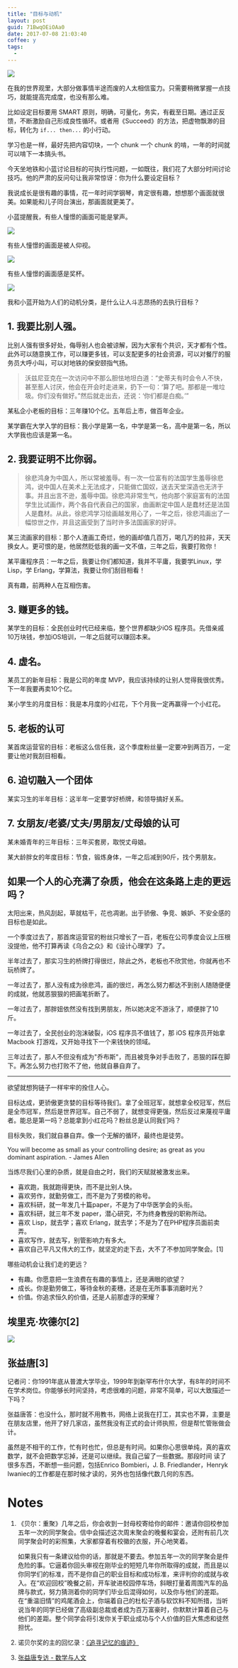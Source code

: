 ```yaml
---
title: "目标与动机"
layout: post
guid: 71BwqOEiOAa0
date: 2017-07-08 21:03:40
coffee: y
tags:
  -
---
```


![](/media/files/2017-07-08-wooden.jpg)

在我的世界观里，大部分做事情半途而废的人太相信蛮力。只需要稍微掌握一点技巧，就能提高完成度，也没有那么难。

比如设定目标要用 SMART 原则，明确，可量化，务实，有截至日期。通过正反馈，不断激励自己形成良性循环。或者用《Succeed》的方法，把虚物飘渺的目标，转化为 `if... then...` 的小行动。

学习也是一样，最好先把内容切块，一个 chunk 一个 chunk 的啃，一年的时间就可以啃下一本搞头书。

今天坐地铁和小蓝讨论目标的可执行性问题，一如既往，我们花了大部分时间讨论技巧。他的严肃的反问句让我非常惊讶：你为什么要设定目标？

我说成长是很有趣的事情，花一年时间学钢琴，肯定很有趣，想想那个画面就很美。如果能和儿子同台演出，那画面就更美了。

小蓝提醒我，有些人憧憬的画面可能是掌声。

![](/media/files/2017-07-08-applause.jpg)

有些人憧憬的画面是被人仰视。

![](/media/files/2017-07-08-rah_23690835114.jpg)

有些人憧憬的画面感是奖杯。

![](/media/files/2017-07-08-DSCN0742.png)

我和小蓝开始为人们的动机分类，是什么让人斗志昂扬的去执行目标？

## 1. 我要比别人强。

比别人强有很多好处，侮辱别人也会被谅解，因为大家有个共识，天才都有个性。此外可以随意换工作，可以赚更多钱，可以支配更多的社会资源，可以对餐厅的服务员大呼小叫，可以对地铁的保安颐指气扬。

> 沃兹尼亚克在一次访问中不那么胆怯地坦白道：“史蒂夫有时会令人不快，甚至惹人讨厌，他会在开会时走进来，扔下一句：‘算了吧。那都是一堆垃圾。你们没有做好。”然后就走出去，还说：‘你们都是白痴。’”

某私企小老板的目标：三年赚10个亿。五年后上市，做百年企业。

某学霸在大学入学的目标：我小学是第一名，中学是第一名，高中是第一名，所以大学我也应该是第一名。

##  2. 我要证明不比你弱。

> 徐悲鸿身为中国人，所以常被羞辱。有一次一位富有的法国学生羞辱徐悲鸿，说中国人在美术上无法成才，只能做亡国奴，送去天堂深造也无济于事。并且出言不逊，羞辱中国。徐悲鸿非常生气，他向那个家庭富有的法国学生比试画作，两个各自代表自己的国家，由画断定中国人是蠢材还是法国人是蠢材。从此，徐悲鸿学习绘画越发用心了，一年之后，徐悲鸿画出了一幅惊世之作，并且这画受到了当时许多法国画家的好评。

某三流画家的目标：那个人渣画工奇烂，他的画却值几百万，喝几万的拉非，天天换女人。更可恨的是，他居然贬低我的画一文不值，三年之后，我要打败你！

某平庸程序员：一年之后，我要让你们都知道，我并不平庸，我要学Linux，学Lisp，学 Erlang，学算法，我要让你们刮目相看！

真有趣，前两种人在互相伤害。

## 3. 赚更多的钱。

某学生的目标：全民创业时代已经来临，整个世界都缺少iOS 程序员。先借亲戚 10万块钱，参加iOS培训，一年之后就可以赚回本来。

## 4. 虚名。

某员工的新年目标：我是公司的年度 MVP，我应该持续的让别人觉得我很优秀。下一年我要再卖10个亿。

某小学生的月度目标：我是本月度的小红花，下个月我一定再赢得一个小红花。

## 5. 老板的认可

某首席运营官的目标：老板这么信任我，这个季度粉丝量一定要冲到两百万，一定要让他对我刮目相看。

## 6. 迫切融入一个团体

某实习生的半年目标：这半年一定要学好桥牌，和领导搞好关系。

## 7. 女朋友/老婆/丈夫/男朋友/丈母娘的认可

某未婚青年的三年目标：三年买套房，取悦丈母娘。

某大龄胖女的年度目标：节食，锻炼身体，一年之后减到90斤，找个男朋友。


## 如果一个人的心充满了杂质，他会在这条路上走的更远吗？

太阳出来，热风刮起，草就枯干，花也凋谢。出于骄傲、争竞、嫉妒、不安全感的目标也是如此。

一个季度过去了，那首席运营官的粉丝只增长了一百，老板在公司季度会议上压根没提他，他不打算再读《乌合之众》和《设计心理学》了。

半年过去了，那实习生的桥牌打得很烂，除此之外，老板也不欣赏他，你就再也不玩桥牌了。

一年过去了，那人没有成为徐悲鸿，画的很烂，再怎么努力都达不到别人随随便便的成就，他就恶狠狠的把画笔折断了。

一年过去了，那胖妞依然没有找到男朋友，所以她决定不游泳了，顺便胖了10斤。

一年过去了，全民创业的泡沫破裂，iOS 程序员不值钱了，那 iOS 程序员开始拿 Macbook 打游戏，又开始寻找下一个来钱快的领域。

三年过去了，那人不但没有成为"乔布斯"，而且被竞争对手击败了，恶狠的踩在脚下。再怎么努力也打败不了他，他就自暴自弃了。

----

欲望就想狗链子一样牢牢的拴住人心。

目标达成，更骄傲更贪婪的目标等待我们。拿了全班冠军，就想拿全校冠军，然后是全市冠军，然后是世界冠军。自己不弱了，就想变得更强，然后反过来蔑视平庸者。能总是第一吗？总能拿到小红花吗？粉丝总是认同我们吗？

目标失败，我们就自暴自弃。像一个无解的循环，最终也是徒劳。

You will become as small as your controlling desire; as great as you dominant aspiration. - James Allen

当炼尽我们心里的杂质，就是自由之时，我们的天赋就被激发出来。

- 喜欢跑，我就跑得更快，而不是比别人快。
- 喜欢劳作，就勤劳做工，而不是为了劳模的称号。
- 喜欢科研，就一年发几十篇paper，不是为了中华医学会的头衔。
- 喜欢科研，就三年不发 paper，潜心研究，不为终身教授的职称所动。
- 喜欢 Lisp，就去学；喜欢 Erlang，就去学；不是为了在PHP程序员面前卖弄。
- 喜欢写作，就去写，别管影响力有多大。
- 喜欢自己平凡又伟大的工作，就坚定的走下去，大不了不参加同学聚会。[1]


哪些动机会让我们走的更远？

- 有趣。你愿意把一生浪费在有趣的事情上，还是满眼的欲望？
- 成长。你是勤劳做工，等待金秋的麦穗，还是在无所事事消磨时光？
- 价值。你追求恒久的价值，还是人前那虚浮的荣耀？


## 埃里克·坎德尔[2]

![](/media/files/2017-07-08-eric.jpeg)

## 张益唐[3]

记者问：你1991年底从普渡大学毕业，1999年到新罕布什尔大学，有8年的时间不在学术岗位。你能够长时间坚持，考虑很难的问题，非常不简单，可以大致描述一下吗？

张益唐答：也没什么，那时就不用教书，网络上说我在打工，其实也不算，主要是在朋友店里，他开了好几家店，虽然我没有正式的会计师执照，但是帮忙管账做会计。

虽然是不相干的工作，忙有时也忙，但总是有时间。如果你心思很单纯，真的喜欢数学，就不会把数学忘掉，还是可以继续。我自己留了一些数据。那段时间 读了很多东西，不断想一些问题，包括Enrico Bombieri，J. B. Friedlander，Henryk Iwaniec的工作都是在那时候才读的，另外也包括像代数几何的东西。

# Notes

1. 《贝尔：重聚》几年之后，你会收到一封母校寄给你的邮件：邀请你回校参加五年一次的同学聚会。信中会描述这次周末聚会的晚餐和宴会，还附有前几次同学聚会时的彩照集，大家都穿着有校徽的衣服，开心地笑着。

	如果我只有一条建议给你的话，那就是不要去。参加五年一次的同学聚会是件危险的事。它逼着你回头审视在刚毕业的短短几年你所取得的成就，而且是以你同学们的标准，而不是你自己的职业目标和成功标准，来评判你的成就与收入。在“欢迎回校”晚餐之前，开车驶进校园停车场，斜眼打量着周围汽车的品牌与款式，努力猜测着你的同学们毕业后混得如何，以及你与他们的差距。在“重温旧情”的鸡尾酒会上，你端着自己的杜松子酒与软饮料不知所措，当听说当年的同学已经做了高级副总裁或者成为百万富豪时，你默默计算着自己与他们的差距。整个同学会将引发你关于职业成功与个人价值的巨大焦虑和徒然担忧。

2. 诺贝尔奖的主的回忆录：[《追寻记忆的痕迹》](https://book.douban.com/subject/1944205/)

3. [张益唐专访 - 数学与人文](http://intlpress.sinaapp.com/mh/essay.php?id=277)

